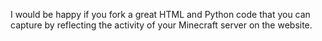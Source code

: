 I would be happy if you fork a great HTML and Python code that you can capture by reflecting the activity of your Minecraft server on the website.
